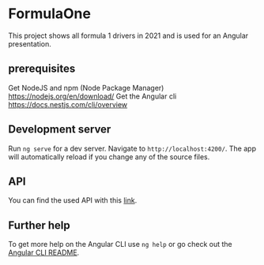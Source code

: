 # FormulaOne

This project shows all formula 1 drivers in 2021 and is used for an Angular presentation. 

## prerequisites

Get NodeJS and npm (Node Package Manager) https://nodejs.org/en/download/
Get the Angular cli https://docs.nestjs.com/cli/overview

## Development server

Run `ng serve` for a dev server. Navigate to `http://localhost:4200/`. The app will automatically reload if you change any of the source files.

## API

You can find the used API with this [link](http://demo8820151.mockable.io/drivers).

## Further help

To get more help on the Angular CLI use `ng help` or go check out the [Angular CLI README](https://github.com/angular/angular-cli/blob/master/README.md).
